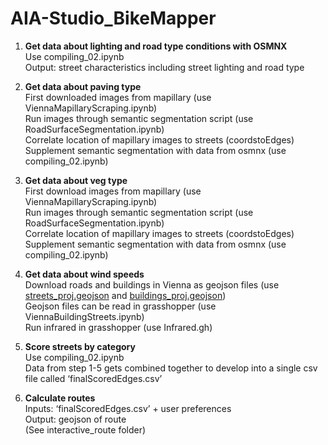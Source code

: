 # AIA-Studio_BikeMapper
1. **Get data about lighting and road type conditions with OSMNX** <br>
Use compiling_02.ipynb <br>
Output: street characteristics including street lighting and road type <br>

2. **Get data about paving type** <br>
First downloaded images from mapillary (use ViennaMapillaryScraping.ipynb) <br>
Run images through semantic segmentation script (use RoadSurfaceSegmentation.ipynb) <br>
Correlate location of mapillary images to streets (coordstoEdges) <br>
Supplement semantic segmentation with data from osmnx (use compiling_02.ipynb) <br>

3. **Get data about veg type** <br>
First download images from mapillary (use ViennaMapillaryScraping.ipynb) <br>
Run images through semantic segmentation script (use RoadSurfaceSegmentation.ipynb) <br>
Correlate location of mapillary images to streets (coordstoEdges) <br>
Supplement semantic segmentation with data from osmnx (use compiling_02.ipynb) <br>

4. **Get data about wind speeds** <br>
Download roads and buildings in Vienna as geojson files 
(use <a href="https://drive.google.com/file/d/1-Lo4ighf97Rwxag09GhExjnTt18Xo5iD/view?usp=sharing">streets_proj.geojson</a> and <a href="https://drive.google.com/file/d/1-4Zu93BIYUDB79zqHrRRGqm9GutjH5Xd/view?usp=sharing">buildings_proj.geojson</a>) <br>
Geojson files can be read in grasshopper (use ViennaBuildingStreets.ipynb) <br>
Run infrared in grasshopper (use Infrared.gh) <br>

5. **Score streets by category** <br>
Use compiling_02.ipynb <br>
Data from step 1-5 gets combined together to develop into a single csv file called ‘finalScoredEdges.csv’ <br>

6. **Calculate routes** <br>
Inputs: ‘finalScoredEdges.csv’ + user preferences <br>
Output: geojson of route <br>
(See interactive_route folder) <br>



